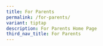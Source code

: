 ```yaml
---
title: For Parents
permalink: /for-parents/
variant: tiptap
description: For Parents Home Page
third_nav_title: For Parents
---
```

<p></p>